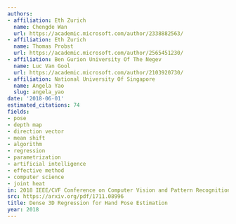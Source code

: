 ```yaml
---
authors:
- affiliation: Eth Zurich
  name: Chengde Wan
  url: https://academic.microsoft.com/author/2338882563/
- affiliation: Eth Zurich
  name: Thomas Probst
  url: https://academic.microsoft.com/author/2565451230/
- affiliation: Ben Gurion University Of The Negev
  name: Luc Van Gool
  url: https://academic.microsoft.com/author/2103920730/
- affiliation: National University Of Singapore
  name: Angela Yao
  slug: angela_yao
date: '2018-06-01'
estimated_citations: 74
fields:
- pose
- depth map
- direction vector
- mean shift
- algorithm
- regression
- parametrization
- artificial intelligence
- effective method
- computer science
- joint heat
in: 2018 IEEE/CVF Conference on Computer Vision and Pattern Recognition
src: https://arxiv.org/pdf/1711.08996
title: Dense 3D Regression for Hand Pose Estimation
year: 2018
---
```

